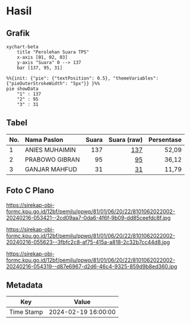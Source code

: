 # Hasil

## Grafik

```mermaid
xychart-beta
    title "Perolehan Suara TPS"
    x-axis [01, 02, 03]
    y-axis "Suara" 0 --> 137
    bar [137, 95, 31]
```

```mermaid
%%{init: {"pie": {"textPosition": 0.5}, "themeVariables": {"pieOuterStrokeWidth": "5px"}} }%%
pie showData
    "1" : 137
    "2" : 95
    "3" : 31
```

## Tabel

| No. | Nama Paslon    | Suara | Suara (raw) | Persentase |
|:--- |:-------------- | -----:| -----------:| ----------:|
| 1   | ANIES MUHAIMIN | 137   | [137][p-1]  | 52,09      |
| 2   | PRABOWO GIBRAN | 95    | [95][p-2]   | 36,12      |
| 3   | GANJAR MAHFUD  | 31    | [31][p-3]   | 11,79      |


[p-1]: https://github.com/gigit-pemilu/pemilu-2024-81-maluku/blob/main/pilpres/hitung-suara/sub/81-maluku/sub/01-maluku-tengah/sub/06-seram-utara/sub/2022-sawai/sub/002-tps/sub/paslon-1.txt
[p-2]: https://github.com/gigit-pemilu/pemilu-2024-81-maluku/blob/main/pilpres/hitung-suara/sub/81-maluku/sub/01-maluku-tengah/sub/06-seram-utara/sub/2022-sawai/sub/002-tps/sub/paslon-2.txt
[p-3]: https://github.com/gigit-pemilu/pemilu-2024-81-maluku/blob/main/pilpres/hitung-suara/sub/81-maluku/sub/01-maluku-tengah/sub/06-seram-utara/sub/2022-sawai/sub/002-tps/sub/paslon-3.txt

## Foto C Plano

https://sirekap-obj-formc.kpu.go.id/12bf/pemilu/ppwp/81/01/06/20/22/8101062022002-20240216-053421--2cd09aa7-0da6-4f6f-9b09-dd85ceefdc8f.jpg

https://sirekap-obj-formc.kpu.go.id/12bf/pemilu/ppwp/81/01/06/20/22/8101062022002-20240216-055623--3fbfc2c8-af75-415a-a818-2c32b7cc44d8.jpg

https://sirekap-obj-formc.kpu.go.id/12bf/pemilu/ppwp/81/01/06/20/22/8101062022002-20240216-054319--d87e6967-d2d6-46c4-9325-859d9b8ed360.jpg


## Metadata

| Key        | Value               |
| ---------- | ------------------- |
| Time Stamp | 2024-02-19 16:00:00 |



